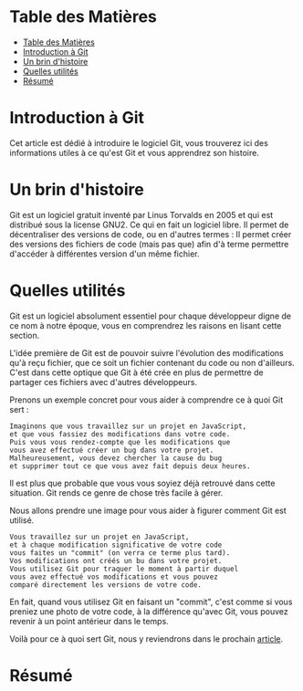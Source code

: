 # Table des Matières

- [Table des Matières](#table-des-matières)
- [Introduction à Git](#introduction-à-git)
- [Un brin d'histoire](#un-brin-dhistoire)
- [Quelles utilités](#quelles-utilités)
- [Résumé](#résumé)

# Introduction à Git

Cet article est dédié à introduire le logiciel Git, vous trouverez ici des informations utiles à ce qu'est Git et vous apprendrez son histoire.

# Un brin d'histoire

Git est un logiciel gratuit inventé par Linus Torvalds en 2005 et qui est distribué sous la license GNU2. Ce qui en fait un logiciel libre. Il permet de décentraliser des versions de code, ou en d'autres termes : Il permet créer des versions des fichiers de code (mais pas que) afin d'à terme permettre d'accéder à différentes version d'un même fichier.

# Quelles utilités

Git est un logiciel absolument essentiel pour chaque développeur digne de ce nom à notre époque, vous en comprendrez les raisons en lisant cette section.

L'idée première de Git est de pouvoir suivre l'évolution des modifications qu'à reçu fichier, que ce soit un fichier contenant du code ou non d'ailleurs. C'est dans cette optique que Git à été crée en plus de permettre de partager ces fichiers avec d'autres développeurs.

Prenons un exemple concret pour vous aider à comprendre ce à quoi Git sert :

```
Imaginons que vous travaillez sur un projet en JavaScript,
et que vous fassiez des modifications dans votre code.
Puis vous vous rendez-compte que les modifications que
vous avez effectué créer un bug dans votre projet.
Malheureusement, vous devez chercher la cause du bug
et supprimer tout ce que vous avez fait depuis deux heures.
```

Il est plus que probable que vous vous soyiez déjà retrouvé dans cette situation. Git rends ce genre de chose très facile à gérer.

Nous allons prendre une image pour vous aider à figurer comment Git est utilisé.

```
Vous travaillez sur un projet en JavaScript,
et à chaque modification significative de votre code
vous faites un "commit" (on verra ce terme plus tard).
Vos modifications ont créés un bu dans votre projet.
Vous utilisez Git pour traquer le moment à partir duquel
vous avez effectué vos modifications et vous pouvez
comparé directement les versions de votre code.
```

En fait, quand vous utilisez Git en faisant un "commit", c'est comme si vous preniez une photo de votre code, à la différence qu'avec Git, vous pouvez revenir à un point antérieur dans le temps.

Voilà pour ce à quoi sert Git, nous y reviendrons dans le prochain [article](../../02-versioning/fr/article.md).

# Résumé
